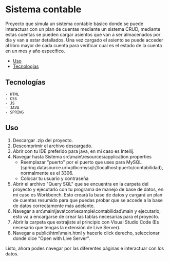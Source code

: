 # Sistema contable

Proyecto que simula un sistema contable básico donde se puede interactuar con un plan de cuentas mediante un sistema CRUD, mediante estas cuentas se pueden cargar asientos que van a ser almacenados por día y van a estar detallados. Una vez cargado el asiento se puede acceder al libro mayor de cada cuenta para verificar cual es el estado de la cuenta en un mes y año específico.

- [Uso](#uso)
- [Tecnologías](#tecnologías)

## Tecnologías
    - HTML
    - CSS
    - JS
    - JAVA
    - SPRING

## Uso

1) Descargar .zip del proyecto.
2) Descomprimir el archivo descargado.
3) Abrir con tu IDE preferido para java, en mi caso es Intellij.
4) Navegar hasta Sistema src\main\resources\application.properties
   - Reemplazar "puerto" por el puerto que uses para MySQL (spring.datasource.url=jdbc:mysql://localhost:puerto/contabilidad), normalmente es el 3306.
   - Colocar tu usuario y contraseña
5) Abrir el archivo "Query SQL" que se encuentra en la carpeta del proyecto y ejecutarlo con tu programa de manejo de base de datos, en mi caso es Workbench. Esto creará la base de datos y cargará un plan de cuentas resumido para que puedas probar que se accede a la base de datos correctamente más adelante.
6) Navegar a src\main\java\com\example\contabilidad\main y ejecutarlo, esto va a encargarse de crear las tablas necesarias para el proyecto.
7) Abrir la carpeta que extrajiste al principio con Visual Studio Code (Es necesario que tengas la extensión de Live Server).
8) Navegar a public\html\main.html y hacerle click derecho, seleccionar donde dice "Open with Live Server".

Listo, ahora podes navegar por las diferentes páginas e interactuar con los datos.